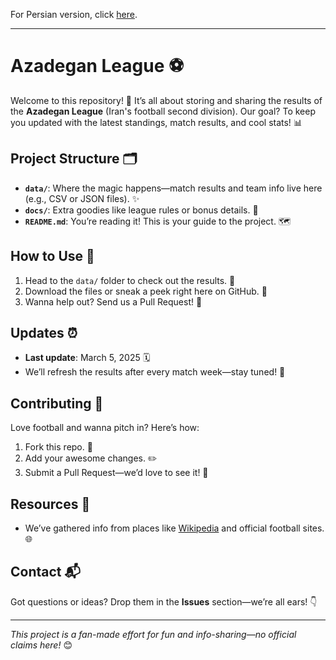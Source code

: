 For Persian version, click [here](Persian.md).
<hr>

# Azadegan League ⚽
Welcome to this repository! 🎉 It’s all about storing and sharing the results of the **Azadegan League** (Iran's football second division). Our goal? To keep you updated with the latest standings, match results, and cool stats! 📊

## Project Structure 🗂️
- **`data/`**: Where the magic happens—match results and team info live here (e.g., CSV or JSON files). ✨
- **`docs/`**: Extra goodies like league rules or bonus details. 📜
- **`README.md`**: You’re reading it! This is your guide to the project. 🗺️

## How to Use 🚀
1. Head to the `data/` folder to check out the results. 👀
2. Download the files or sneak a peek right here on GitHub. 💾
3. Wanna help out? Send us a Pull Request! 🤝

## Updates ⏰
- **Last update**: March 5, 2025 🗓️
- We’ll refresh the results after every match week—stay tuned! 🔄

## Contributing 🌟
Love football and wanna pitch in? Here’s how:
1. Fork this repo. 🍴
2. Add your awesome changes. ✏️
3. Submit a Pull Request—we’d love to see it! 🚧

## Resources 🔗
- We’ve gathered info from places like [Wikipedia](https://fa.wikipedia.org/wiki/%D9%84%DB%8C%DA%AF_%D8%A2%D8%B2%D8%A7%D8%AF%DA%AF%D8%A7%D9%86) and official football sites. 🌐

## Contact 📬
Got questions or ideas? Drop them in the **Issues** section—we’re all ears! 👇

---
*This project is a fan-made effort for fun and info-sharing—no official claims here!* 😊
